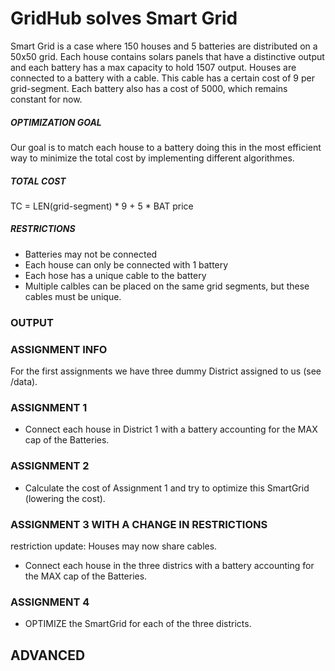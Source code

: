 # GridHub solves Smart Grid

Smart Grid is a case where 150 houses and 5 batteries are distributed on a 50x50 grid. Each house contains solars panels that have a distinctive output and each battery has a max capacity to hold 1507 output. Houses are connected to a battery with a cable. This cable has a certain cost of 9 per grid-segment. Each battery also has a cost of 5000, which remains constant for now.

##### OPTIMIZATION GOAL
Our goal is to match each house to a battery doing this in the most efficient way to minimize the total cost by implementing different algorithmes.

##### TOTAL COST
TC = LEN(grid-segment) * 9 + 5 * BAT price

##### RESTRICTIONS
- Batteries may not be connected
- Each house can only be connected with 1 battery 
- Each hose has a unique cable to the battery 
- Multiple calbles can be placed on the same grid segments, but these cables must be unique.

### OUTPUT



### ASSIGNMENT INFO
For the first assignments we have three dummy District assigned to us (see /data).

### ASSIGNMENT 1
- Connect each house in District 1 with a battery accounting for the MAX cap of the Batteries.

### ASSIGNMENT 2
- Calculate the cost of Assignment 1 and try to optimize this SmartGrid (lowering the cost).

### ASSIGNMENT 3 WITH A CHANGE IN RESTRICTIONS
restriction update: Houses may now share cables.
- Connect each house in the three districs with a battery accounting for the MAX cap of the Batteries.

### ASSIGNMENT 4
- OPTIMIZE the SmartGrid for each of the three districts. 


## ADVANCED

